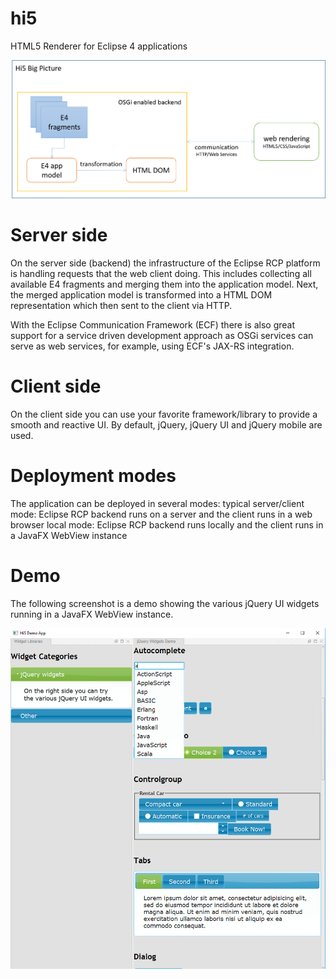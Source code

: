 # hi5
HTML5 Renderer for Eclipse 4 applications

![Hi5 Architecture Overview](docs/overview-architecture.png "Hi5 Architecture Overview")

# Server side
On the server side (backend) the infrastructure of the Eclipse RCP platform is handling requests that the web client doing. This includes collecting all available E4 fragments and merging them into the application model. Next, the merged application model is transformed into a HTML DOM representation which then sent to the client via HTTP.

With the Eclipse Communication Framework (ECF) there is also great support for a service driven development approach as OSGi services can serve as web services, for example, using ECF's JAX-RS integration.

# Client side
On the client side you can use your favorite framework/library to provide a smooth and reactive UI. By default, jQuery, jQuery UI and jQuery mobile are used.

# Deployment modes
The application can be deployed in several modes:
typical server/client mode: Eclipse RCP backend runs on a server and the client runs in a web browser
local mode: Eclipse RCP backend runs locally and the client runs in a JavaFX WebView instance

# Demo
The following screenshot is a demo showing the various jQuery UI widgets running in a JavaFX WebView instance.

![jQuery UI widgets](plugins/de.metadocks.hi5.demo/screenshots/hi5-jquery-widgets-demo.png "jQuery UI widgets")